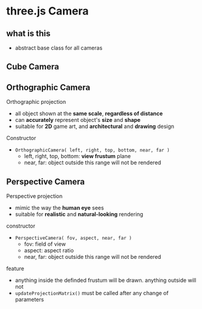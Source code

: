 # three.js Camera

## what is this

- abstract base class for all cameras

## Cube Camera

## Orthographic Camera

Orthographic projection

- all object shown at the **same scale**, **regardless of distance**
- can **accurately** represent object's **size** and **shape**
- suitable for **2D** game art, and **architectural** and **drawing** design

Constructor

- `OrthographicCamera( left, right, top, bottom, near, far )`
  - left, right, top, bottom: **view frustum** plane
  - near, far: object outside this range will not be rendered

## Perspective Camera

Perspective projection

- mimic the way the **human eye** sees
- suitable for **realistic** and **natural-looking** rendering

constructor

- `PerspectiveCamera( fov, aspect, near, far )`
  - fov: field of view
  - aspect: aspect ratio
  - near, far: object outside this range will not be rendered

feature

- anything inside the definded frustum will be drawn. anything outside will not
- `updateProjectionMatrix()` must be called after any change of parameters
